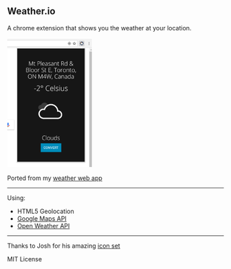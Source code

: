 ## Weather.io

A chrome extension that shows you the weather at your location.

<a href="url"><img src="https://raw.githubusercontent.com/AbhiPrasad/Weather.io/master/screenshot.png" width="auto" height="300" ></a>

Ported from my [weather web app](https://github.com/AbhiPrasad/Weather-App)

--- 

Using:

* HTML5 Geolocation
* [Google Maps API](https://developers.google.com/maps/documentation/geocoding/start?csw=1#ReverseGeocoding)
* [Open Weather API](http://openweathermap.org/)

---

Thanks to Josh for his amazing [icon set](https://codepen.io/joshbader/pen/EjXgqr)

MIT License
